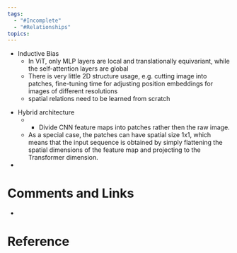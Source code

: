 ```yaml
---
tags:
  - "#Incomplete"
  - "#Relationships"
topics:
---
```

* Inductive Bias
	- In ViT, only MLP layers are local and translationally equivariant, while the self-attention layers are global
	- There is very little 2D structure usage, e.g. cutting image into patches, fine-tuning time for adjusting position embeddings for images of different resolutions
	- spatial relations need to be learned from scratch
- Hybrid architecture
	- - Divide CNN feature maps into patches rather then the raw image.
	- As a special case, the patches can have spatial size 1x1, which means that the input sequence is obtained by simply flattening the spatial dimensions of the feature map and projecting to the Transformer dimension.
- 
# Comments and Links
- 
# Reference